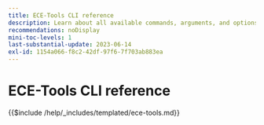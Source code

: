 ```yaml
---
title: ECE-Tools CLI reference
description: Learn about all available commands, arguments, and options for Adobe Commerce ECE-Tools command-line tool.
recommendations: noDisplay
mini-toc-levels: 1
last-substantial-update: 2023-06-14
exl-id: 1154a066-f8c2-42df-97f6-7f703ab883ea
---
```

# ECE-Tools CLI reference

{{$include /help/_includes/templated/ece-tools.md}}

<!-- Last updated from includes: 2025-08-08 14:31:41 -->
